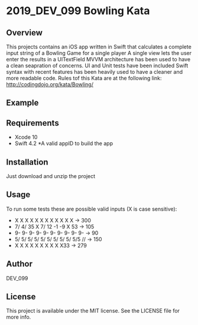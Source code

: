 # 2019_DEV_099 Bowling Kata
## Overview

This projects contains an iOS app written in Swift that calculates a complete input string of a Bowling Game for a single player
A single view lets the user enter the results in a UITextField
MVVM architecture has been used to have a clean seapration of concerns.
UI and Unit tests have been included
Swift syntax with recent features has been heavily used to have a cleaner and more readable code.
Rules tof this Kata are at the following link: http://codingdojo.org/kata/Bowling/

## Example

## Requirements

* Xcode 10
* Swift 4.2
*A valid appID to build the app

## Installation

Just download and unzip the project

## Usage

To run some tests these are possible valid inputs (X is case sensitive):

*  X X X X X X X X X X X X -> 300
*  7/ 4/ 35 X 7/ 12 -1 -9 X 53 -> 105
*  9- 9- 9- 9- 9- 9- 9- 9- 9- 9- -> 90
*  5/ 5/ 5/ 5/ 5/ 5/ 5/ 5/ 5/ 5/5 // -> 150
*  X X X X X X X X X X33 -> 279

## Author

DEV_099

## License

This project is available under the MIT license. See the LICENSE file for more info.
